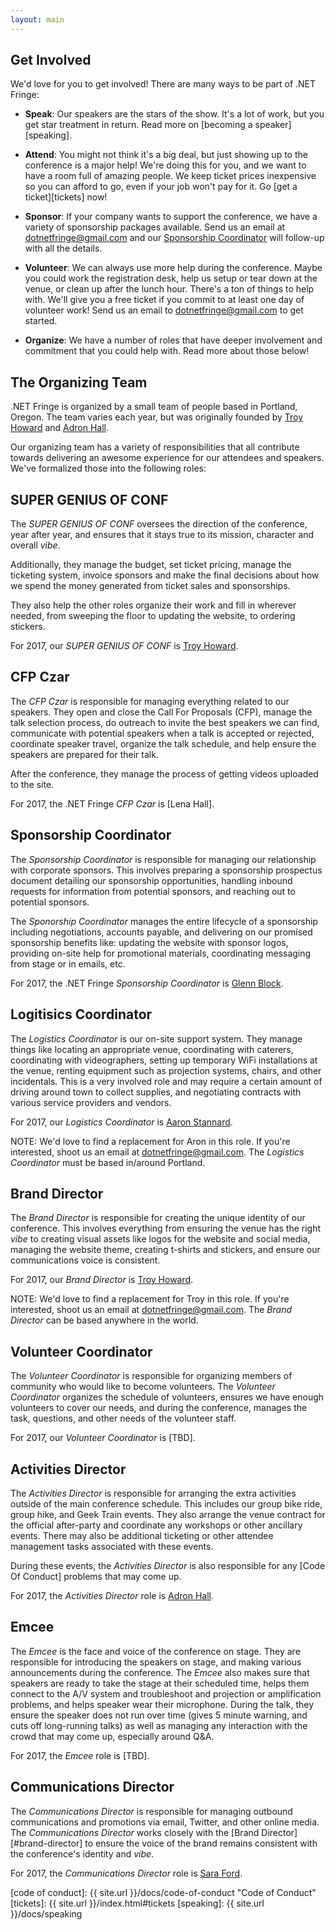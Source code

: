 ```yaml
---
layout: main
---
```


Get Involved
------------

We'd love for you to get involved! There are many ways to be part of .NET Fringe:

- **Speak**: Our speakers are the stars of the show. It's a lot of work, but you get star treatment in return. Read more on [becoming a speaker][speaking].

- **Attend**: You might not think it's a big deal, but just showing up to the conference is a major help! We're doing this for you, and we want to have a room full of amazing people. We keep ticket prices inexpensive so you can afford to go, even if your job won't pay for it. Go [get a ticket][tickets] now!

- **Sponsor**: If your company wants to support the conference, we have a variety of sponsorship packages available. Send us an email at [dotnetfringe@gmail.com] and our [Sponsorship Coordinator](#sponsorship-coordinator) will follow-up with all the details. 

- **Volunteer**: We can always use more help during the conference. Maybe you could work the registration desk, help us setup or tear down at the venue, or clean up after the lunch hour. There's a ton of things to help with. We'll give you a free ticket if you commit to at least one day of volunteer work! Send us an email to [dotnetfringe@gmail.com] to get started.

- **Organize**: We have a number of roles that have deeper involvement and commitment that you could help with. Read more about those below!


The Organizing Team
-------------------

.NET Fringe is organized by a small team of people based in Portland, Oregon. The team varies each year, but was originally founded by [Troy Howard] and [Adron Hall].

Our organizing team has a variety of responsibilities that all contribute towards delivering an awesome experience for our attendees and speakers. We've formalized those into the following roles: 


## SUPER GENIUS OF CONF

The *SUPER GENIUS OF CONF* oversees the direction of the conference, year after year, and ensures that it stays true to its mission, character and overall *vibe*. 

Additionally, they manage the budget, set ticket pricing, manage the ticketing system, invoice sponsors and make the final decisions about how we spend the money generated from ticket sales and sponsorships. 

They also help the other roles organize their work and fill in wherever needed, from sweeping the floor to updating the website, to ordering stickers. 

For 2017, our *SUPER GENIUS OF CONF* is [Troy Howard].


## CFP Czar

The *CFP Czar* is responsible for managing everything related to our speakers. They open and close the Call For Proposals (CFP), manage the talk selection process, do outreach to invite the best speakers we can find, communicate with potential speakers when a talk is accepted or rejected, coordinate speaker travel, organize the talk schedule, and help ensure the speakers are prepared for their talk. 

After the conference, they manage the process of getting videos uploaded to the site.

For 2017, the .NET Fringe *CFP Czar* is [Lena Hall].


## Sponsorship Coordinator

The *Sponsorship Coordinator* is responsible for managing our relationship with corporate sponsors. This involves preparing a sponsorship prospectus document detailing our sponsorship opportunities, handling inbound requests for information from potential sponsors, and reaching out to potential sponsors.

The *Sponorship Coordinator* manages the entire lifecycle of a sponsorship including negotiations, accounts payable, and delivering on our promised sponsorship benefits like: updating the website with sponsor logos, providing on-site help for promotional materials, coordinating messaging from stage or in emails, etc.

For 2017, the .NET Fringe *Sponsorship Coordinator* is [Glenn Block]. 

## Logitisics Coordinator

The *Logistics Coordinator* is our on-site support system. They manage things like locating an appropriate venue, coordinating with caterers, coordinating with videographers, setting up temporary WiFi installations at the venue, renting equipment such as projection systems, chairs, and other incidentals. This is a very involved role and may require a certain amount of driving around town to collect supplies, and negotiating contracts with various service providers and vendors.

For 2017, our *Logistics Coordinator* is [Aaron Stannard]. 

NOTE: We'd love to find a replacement for Aron in this role. If you're interested, shoot us an email at [dotnetfringe@gmail.com]. The *Logistics Coordinator* must be based in/around Portland.


## Brand Director

The *Brand Director* is responsible for creating the unique identity of our conference. This involves everything from ensuring the venue has the right *vibe* to creating visual assets like logos for the website and social media, managing the website theme, creating t-shirts and stickers, and ensure our communications voice is consistent.

For 2017, our *Brand Director* is [Troy Howard]. 

NOTE: We'd love to find a replacement for Troy in this role. If you're interested, shoot us an email at [dotnetfringe@gmail.com]. The *Brand Director* can be based anywhere in the world.


## Volunteer Coordinator

The *Volunteer Coordinator* is responsible for organizing members of community who would like to become volunteers. The *Volunteer Coordinator* organizes the schedule of volunteers, ensures we have enough volunteers to cover our needs, and during the conference, manages the task, questions, and other needs of the volunteer staff.

For 2017, our *Volunteer Coordinator* is [TBD]. 


## Activities Director

The *Activities Director* is responsible for arranging the extra activities outside of the main conference schedule. This includes our group bike ride, group hike, and Geek Train events. They also arrange the venue contract for the official after-party and coordinate any workshops or other ancillary events. There may also be additional ticketing or other attendee management tasks associated with these events.

During these events, the *Activities Director* is also responsible for any [Code Of Conduct] problems that may come up.

For 2017, the *Activities Director* role is [Adron Hall]. 


## Emcee

The *Emcee* is the face and voice of the conference on stage. They are responsible for introducing the speakers on stage, and making various announcements during the conference. The *Emcee* also makes sure that speakers are ready to take the stage at their scheduled time, helps them connect to the A/V system and troubleshoot and projection or amplification problems, and helps speaker wear their microphone. During the talk, they ensure the speaker does not run over time (gives 5 minute warning, and cuts off long-running talks) as well as managing any interaction with the crowd that may come up, especially around Q&A.

For 2017, the *Emcee* role is [TBD].

## Communications Director

The *Communications Director* is responsible for managing outbound communications and promotions via email, Twitter, and other online media. The *Communications Director* works closely with the [Brand Director][#brand-director] to ensure the voice of the brand remains consistent with the conference's identity and *vibe*.

For 2017, the *Communications Director* role is [Sara Ford]. 
 

[dotnetfringe@gmail.com]: mailto:dotnetfringe@gmail.com
[Troy Howard]: http://twitter.com/thoward37 "Troy Howard"
[Adron Hall]: http://twitter.com/adron "Adron Hall"
[Glenn Block]: http://twitter.com/gblock "Glenn Block"
[Itamar Syn-Hershko]: http://twitter.com/synhershko "Itamar Syn-Hershko"
[Rich Claussen]: http://twitter.com/RichClaussen "Rich Claussen"
[Rebecca Cole]: http://twitter.com/RebeccaClayCole "Rebecca Cole"
[Sara Ford]: http://twitter.com/saraford "Sara Ford"
[Aaron Stannard]: http://twitter.com/Aaronontheweb "Aaron Stannard"
[code of conduct]: {{ site.url }}/docs/code-of-conduct "Code of Conduct"
[tickets]: {{ site.url }}/index.html#tickets
[speaking]: {{ site.url }}/docs/speaking